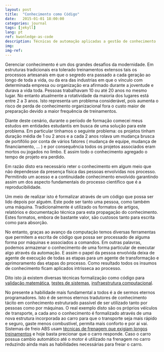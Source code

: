 ```yaml
---
layout: post
title:  "Conhecimento como Código"
date:   2015-01-01 18:00:00
categories: journal
tags: [jekyll]
lang: pt
ref: kwonledge-as-code
description: Técnicas de automação aplicadas a gestão de conhecimento
img:
img-ref:
---
```


Gerenciar conhecimento é um dos grandes desafios da modernidade. Em estruturas tradicionais era tolerado treinamentos extensos tais os processos artesanais em que o segredo era passado a cada geração ao longo de toda a vida, ou da era das industrias em que o vínculo com determinada empresa ou organização era afirmado durante a joventude e durava a vida toda. Pessoas trabalhavam 10 ou até 20 anos no mesmo lugar. No entanto atualmente a rotatividade da maioria dos lugares está entre 2 a 3 anos. Isto representa um problema considerável, pois aumenta o risco de perda de conhecimento organizacional fora o custo maior de preparação devido a maior frequência de treinamentos.

Diante deste cenário, durante o período de formação comecei meus estudos em entidades estudantis em busca de uma solução para este problema. Em particular tinhamos o seguinte problema: os projetos tinham duração média de 1 ou 2 anos e a cada 2 anos rolava um mudança brusca de portifólio por conta de vários fatores ( mudança de equipe, mudança de financiamento, ... ) e por consequência todos os projetos associados eram mortos ou jogados no limbo. E assim todo o conhecimento agregado o tempo de projeto era perdido.

Em razão disto era necessário reter o conhecimento em algum meio que não dependesse da presença física das pessoas envolvidas nos processo. Permitindo um acesso e a continuidade conhecimento envolvido garantindo assim um dos aspecto fundamentais do processo científico que é a reproducibilidade.

Um meio de realizar isto é formalizar através de um código que possa ser lido depois por alguém. Este pode ser tanto uma pessoa, como também uma máquina. Tradicionalmente é utilizado os formatos de artigos, relatórios e documentação técnica para esta propagação do conhecimento. Estes formatos, embora de bastante valor, são custosos tanto para escrita como para absorção.

No entanto, graças ao avanço da computação temos diversas ferramentas que permitem a escrita de código que possa ser processado de alguma forma por máquinas e associados a comandos. Em outras palavras, podemos armazenar o conhecimento de uma forma particular de executar algo através da automação. E assim o papel da pessoa envolvida deixa de agente de execução de todas as etapas para um agente de transformação e aprimoramento das etapas do processo. Como resultado todos os insumos de conhecimento ficam aplicados intrisseca ao processo.

Dito isto já existem diversas técnicas formalização como código para [validação matemática](), [testes de sistemas](), [insfraestrutura computacional]().

No presente a habilidade mais fundamental a todos é a de sermos eternos programadores. Isto é de sermos eternos tradutores de conhecimento tácito em conhecimento estruturado passível de ser utilizado tanto por pessoas como por máquinas. O real exemplo disto são os próprios véículos de transporte, a cada ano o conhecimento é formalizado através de uma nova estrutura incorporada ao carro para que o transporte seja mais rápido e seguro, gaste menos combustível, permita mais conforto e por ai vai. Sistemas de freio ABS usam [técnicas de frenagem que exigiam longos treinamentos](https://autopapo.com.br/noticia/como-funciona-o-freio-abs/) e hoje basta precionar que o carro responde. Caso o carro possua cambio automático até o motor é utilizado na frenagem no carro reduzindo ainda mais as habilidades necessárias para freiar o carro.




